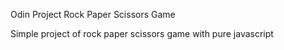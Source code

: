 Odin Project Rock Paper Scissors Game

Simple project of rock paper scissors game with pure javascript